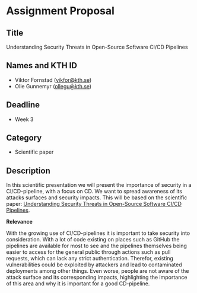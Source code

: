 # Assignment Proposal

## Title

Understanding Security Threats in Open-Source Software CI/CD Pipelines

## Names and KTH ID

  - Viktor Fornstad (vikfor@kth.se)
  - Olle Gunnemyr (ollegu@kth.se)

## Deadline

- Week 3

## Category

- Scientific paper

## Description

In this scientific presentation we will present the importance of security in a CI/CD-pipeline, with a focus on CD. We want to spread awareness of its attacks surfaces and security impacts. This will be based on the scientific paper: [Understanding Security Threats in Open-Source Software CI/CD Pipelines](https://ieeexplore-ieee-org.focus.lib.kth.se/stamp/stamp.jsp?tp=&arnumber=10061526).

**Relevance**

With the growing use of CI/CD-pipelines it is important to take security into consideration. With a lot of code existing on places such as GitHub the pipelines are available for most to see and the pipelines themselves being easier to access for the general public through actions such as pull requests, which can lack any strict authentication. Therefor, existing vulnerabilities could be exploited by attackers and lead to contaminated deployments among other things.
Even worse, people are not aware of the attack surface and its corresponding impacts, highlighting the importance of this area and why it is important for a good CD-pipeline.
